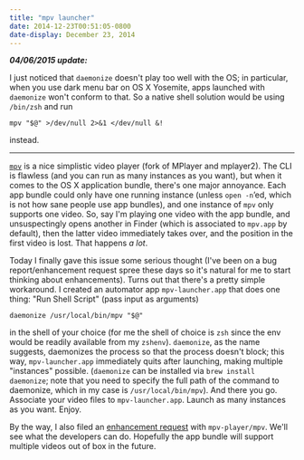 ```yaml
---
title: "mpv launcher"
date: 2014-12-23T00:51:05-0800
date-display: December 23, 2014
---
```

**_04/06/2015 update:_**

I just noticed that `daemonize` doesn't play too well with the OS; in particular, when you use dark menu bar on OS X Yosemite, apps launched with `daemonize` won't conform to that. So a native shell solution would be using `/bin/zsh` and run

    mpv "$@" >/dev/null 2>&1 </dev/null &!

instead.

---

[`mpv`](http://mpv.io) is a nice simplistic video player (fork of MPlayer and mplayer2). The CLI is flawless (and you can run as many instances as you want), but when it comes to the OS X application bundle, there's one major annoyance. Each app bundle could only have one running instance (unless `open -n`’ed, which is not how sane people use app bundles), and one instance of `mpv` only supports one video. So, say I'm playing one video with the app bundle, and unsuspectingly opens another in Finder (which is associated to `mpv.app` by default), then the latter video immediately takes over, and the position in the first video is lost. That happens *a lot*.

Today I finally gave this issue some serious thought (I've been on a bug report/enhancement request spree these days so it's natural for me to start thinking about enhancements). Turns out that there's a pretty simple workaround. I created an automator app `mpv-launcher.app` that does one thing: "Run Shell Script" (pass input as arguments)

    daemonize /usr/local/bin/mpv "$@"

in the shell of your choice (for me the shell of choice is `zsh` since the env would be readily available from my `zshenv`). `daemonize`, as the name suggests, daemonizes the process so that the process doesn't block; this way, `mpv-launcher.app` immediately quits after launching, making multiple "instances" possible. (`daemonize` can be installed via `brew install daemonize`; note that you need to specify the full path of the command to daemonize, which in my case is `/usr/local/bin/mpv`). And there you go. Associate your video files to `mpv-launcher.app`. Launch as many instances as you want. Enjoy.

By the way, I also filed an [enhancement request](https://github.com/mpv-player/mpv/issues/1377) with `mpv-player/mpv`. We'll see what the developers can do. Hopefully the app bundle will support multiple videos out of box in the future.
